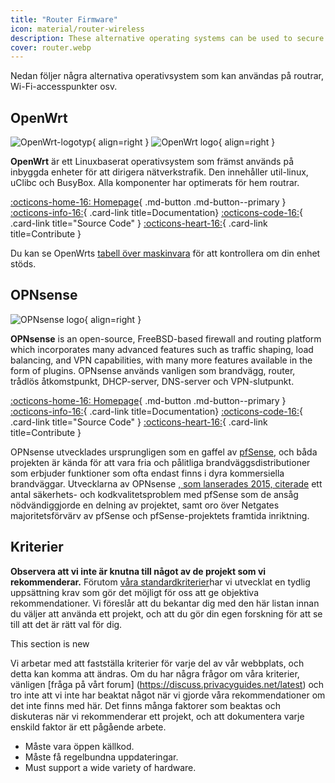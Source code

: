 ```yaml
---
title: "Router Firmware"
icon: material/router-wireless
description: These alternative operating systems can be used to secure your router or Wi-Fi access point.
cover: router.webp
---
```


Nedan följer några alternativa operativsystem som kan användas på routrar, Wi-Fi-accesspunkter osv.

## OpenWrt

<div class="admonition recommendation" markdown>

![OpenWrt-logotyp](assets/img/router/openwrt.svg#only-light){ align=right }
![OpenWrt logo](assets/img/router/openwrt-dark.svg#only-dark){ align=right }

**OpenWrt** är ett Linuxbaserat operativsystem som främst används på inbyggda enheter för att dirigera nätverkstrafik. Den innehåller util-linux, uClibc och BusyBox. Alla komponenter har optimerats för hem routrar.

[:octicons-home-16: Homepage](https://openwrt.org){ .md-button .md-button--primary }
[:octicons-info-16:](https://openwrt.org/docs/start){ .card-link title=Documentation}
[:octicons-code-16:](https://github.com/openwrt/openwrt){ .card-link title="Source Code" }
[:octicons-heart-16:](https://openwrt.org/donate){ .card-link title=Contribute }

</details>

</div>

Du kan se OpenWrts [tabell över maskinvara](https://openwrt.org/toh/start) för att kontrollera om din enhet stöds.

## OPNsense

<div class="admonition recommendation" markdown>

![OPNsense logo](assets/img/router/opnsense.svg){ align=right }

**OPNsense** is an open-source, FreeBSD-based firewall and routing platform which incorporates many advanced features such as traffic shaping, load balancing, and VPN capabilities, with many more features available in the form of plugins. OPNsense används vanligen som brandvägg, router, trådlös åtkomstpunkt, DHCP-server, DNS-server och VPN-slutpunkt.

[:octicons-home-16: Homepage](https://opnsense.org){ .md-button .md-button--primary }
[:octicons-info-16:](https://docs.opnsense.org/index.html){ .card-link title=Documentation}
[:octicons-code-16:](https://github.com/opnsense){ .card-link title="Source Code" }
[:octicons-heart-16:](https://opnsense.org/donate){ .card-link title=Contribute }

</details>

</div>

OPNsense utvecklades ursprungligen som en gaffel av [pfSense](https://en.wikipedia.org/wiki/PfSense), och båda projekten är kända för att vara fria och pålitliga brandväggsdistributioner som erbjuder funktioner som ofta endast finns i dyra kommersiella brandväggar. Utvecklarna av OPNsense [, som lanserades 2015, citerade](https://docs.opnsense.org/history/thefork.html) ett antal säkerhets- och kodkvalitetsproblem med pfSense som de ansåg nödvändiggjorde en delning av projektet, samt oro över Netgates majoritetsförvärv av pfSense och pfSense-projektets framtida inriktning.

## Kriterier

**Observera att vi inte är knutna till något av de projekt som vi rekommenderar.** Förutom [våra standardkriterier](about/criteria.md)har vi utvecklat en tydlig uppsättning krav som gör det möjligt för oss att ge objektiva rekommendationer. Vi föreslår att du bekantar dig med den här listan innan du väljer att använda ett projekt, och att du gör din egen forskning för att se till att det är rätt val för dig.

<div class="admonition example" markdown>
<p class="admonition-title">This section is new</p>

Vi arbetar med att fastställa kriterier för varje del av vår webbplats, och detta kan komma att ändras. Om du har några frågor om våra kriterier, vänligen [fråga på vårt forum] (https://discuss.privacyguides.net/latest) och tro inte att vi inte har beaktat något när vi gjorde våra rekommendationer om det inte finns med här. Det finns många faktorer som beaktas och diskuteras när vi rekommenderar ett projekt, och att dokumentera varje enskild faktor är ett pågående arbete.

</div>

- Måste vara öppen källkod.
- Måste få regelbundna uppdateringar.
- Must support a wide variety of hardware.
